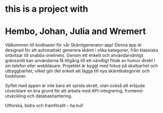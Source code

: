 # this is a project with

# Hembo, Johan, Julia and Wremert

Välkommen till kodbasen för vår Skämtgenerator-app! Denna app är designad för att automatiskt generera skämt i olika kategorier, från klassiska ordvitsar till snabba oneliners. Genom ett enkelt och användarvänligt gränssnitt kan användarna få tillgång till ett oändligt flöde av humor direkt i sin telefon eller webbläsare. Projektet är byggt med fokus på skalbarhet och utbyggbarhet, vilket gör det enkelt att lägga till nya skämtkategorier och funktioner.

Syftet med appen är inte bara att sprida skratt, utan också att erbjuda utvecklare en bra grund för att arbeta med API-integrering, frontend-utveckling och databashantering.

Utforska, bidra och framförallt – ha kul!
